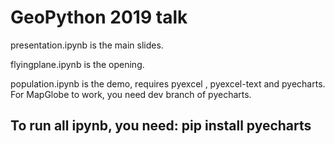 # GeoPython 2019 talk

presentation.ipynb is the main slides.

flyingplane.ipynb is the opening. 

population.ipynb is the demo, requires pyexcel , pyexcel-text and pyecharts. For MapGlobe to work, you need dev branch of pyecharts.

## To run all ipynb, you need: pip install pyecharts
